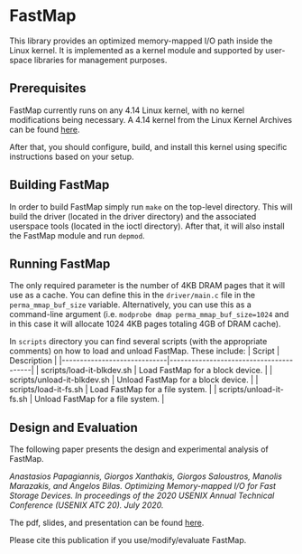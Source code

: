 # FastMap

This library provides an optimized memory-mapped I/O path inside the Linux kernel. It is implemented as a kernel module and supported by user-space libraries for management purposes.

## Prerequisites

FastMap currently runs on any 4.14 Linux kernel, with no kernel modifications being necessary. A 4.14 kernel from the Linux Kernel Archives can be found
[here](https://mirrors.edge.kernel.org/pub/linux/kernel/v4.x/linux-4.14.123.tar.gz).

After that, you should configure, build, and install this kernel using specific instructions based on your setup.

## Building FastMap

In order to build FastMap simply run ```make``` on the top-level directory. This will build the driver (located in the driver directory) and the associated userspace tools (located in the ioctl directory). After that, it will also install the FastMap module and run ```depmod```.

## Running FastMap

The only required parameter is the number of 4KB DRAM pages that it will use as a cache. You can define this in the ```driver/main.c``` file in the
```perma_mmap_buf_size``` variable. Alternatively, you can use this as a command-line argument (i.e. ```modprobe dmap perma_mmap_buf_size=1024``` and in this case it will allocate 1024 4KB pages totaling 4GB of DRAM cache).

In ```scripts``` directory you can find several scripts (with the appropriate comments) on how to load and unload FastMap. These include:
| Script                      | Description                            |
|-----------------------------|----------------------------------------|
| scripts/load-it-blkdev.sh   | Load FastMap for a block device.       |
| scripts/unload-it-blkdev.sh | Unload FastMap for a block device.     |
| scripts/load-it-fs.sh       | Load FastMap for a file system.        |
| scripts/unload-it-fs.sh     | Unload FastMap for a file system.      |

## Design and Evaluation

The following paper presents the design and experimental analysis of FastMap.

*Anastasios Papagiannis, Giorgos Xanthakis, Giorgos Saloustros, Manolis Marazakis, and Angelos Bilas. Optimizing Memory-mapped I/O for Fast Storage Devices. In proceedings of the 2020 USENIX Annual Technical Conference (USENIX ATC 20). July 2020.*

The pdf, slides, and presentation can be found [here](https://www.usenix.org/conference/atc20/presentation/papagiannis).

Please cite this publication if you use/modify/evaluate FastMap.
